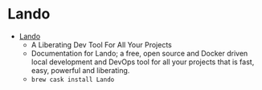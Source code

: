 # Lando
- [Lando](https://docs.lando.dev/)
  -  A Liberating Dev Tool For All Your Projects
  - Documentation for Lando; a free, open source and Docker driven local development and DevOps tool for all your projects that is fast, easy, powerful and liberating.
  - `brew cask install Lando`
